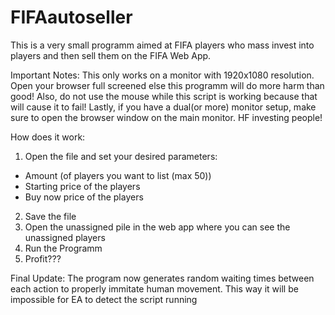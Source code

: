 # FIFAautoseller

This is a very small programm aimed at FIFA players who mass invest into players and then sell them on the FIFA Web App.

Important Notes: This only works on a monitor with 1920x1080 resolution. Open your browser full screened else this programm will do more harm than good!
Also, do not use the mouse while this script is working because that will cause it to fail!
Lastly, if you have a  dual(or more) monitor setup, make sure to open the browser window on the main monitor. 
HF investing people!

How does it work:
1. Open the file and set your desired parameters:  
- Amount (of players you  want to list (max 50))
- Starting price of the players
- Buy now price of  the players
2. Save the file
3. Open the unassigned pile in the web app where you can see the unassigned players
4. Run the Programm 
5. Profit???
                  
Final Update: 
The program now generates random waiting times between each action to properly immitate human movement. 
This way it will be impossible for EA to detect the script running
